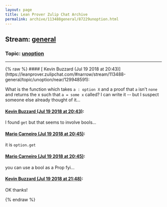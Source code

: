 ```yaml
---
layout: page
title: Lean Prover Zulip Chat Archive 
permalink: archive/113488general/87229unoption.html
---
```


## Stream: [general](https://leanprover-community.github.io/archive/113488general/index.html)
### Topic: [unoption](https://leanprover-community.github.io/archive/113488general/87229unoption.html)

---

<base href="https://leanprover.zulipchat.com">
{% raw %}
#### [ Kevin Buzzard (Jul 19 2018 at 20:43)](https://leanprover.zulipchat.com/#narrow/stream/113488-general/topic/unoption/near/129948591):
<p>What is the function which takes <code>a : option X</code> and a proof that <code>a</code> isn't <code>none</code> and returns the x such that <code>a = some x</code> called? I can write it -- but I suspect someone else already thought of it...</p>

#### [ Kevin Buzzard (Jul 19 2018 at 20:43)](https://leanprover.zulipchat.com/#narrow/stream/113488-general/topic/unoption/near/129948631):
<p>I found <code>get</code> but that seems to involve bools...</p>

#### [ Mario Carneiro (Jul 19 2018 at 20:45)](https://leanprover.zulipchat.com/#narrow/stream/113488-general/topic/unoption/near/129948720):
<p>it is <code>option.get</code></p>

#### [ Mario Carneiro (Jul 19 2018 at 20:45)](https://leanprover.zulipchat.com/#narrow/stream/113488-general/topic/unoption/near/129948739):
<p>you can use a bool as a Prop fyi...</p>

#### [ Kevin Buzzard (Jul 19 2018 at 21:48)](https://leanprover.zulipchat.com/#narrow/stream/113488-general/topic/unoption/near/129952337):
<p>OK thanks!</p>


{% endraw %}

